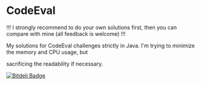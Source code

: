 CodeEval
========


!!! I strongly recommend to do your own solutions first, then you can compare with mine (all feedback is welcome) !!!

My solutions for CodeEval challenges strictly in Java. I'm trying to minimize the memory and CPU usage, but

sacrificing the readability if necessary.






[![Bitdeli Badge](https://d2weczhvl823v0.cloudfront.net/lexandro/codeeval/trend.png)](https://bitdeli.com/free "Bitdeli Badge")

